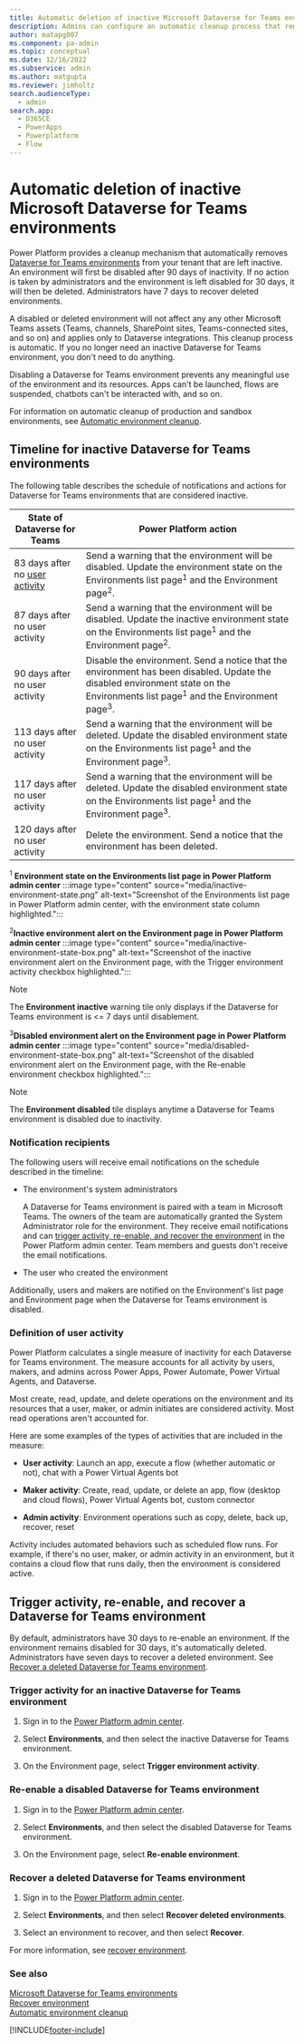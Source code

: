 ```yaml
---
title: Automatic deletion of inactive Microsoft Dataverse for Teams environments 
description: Admins can configure an automatic cleanup process that removes inactive Dataverse for Teams environments from their tenants.
author: matapg007
ms.component: pa-admin
ms.topic: conceptual
ms.date: 12/16/2022
ms.subservice: admin
ms.author: matgupta 
ms.reviewer: jimholtz
search.audienceType: 
  - admin
search.app:
  - D365CE
  - PowerApps
  - Powerplatform
  - Flow
---
```


# Automatic deletion of inactive Microsoft Dataverse for Teams environments

Power Platform provides a cleanup mechanism that automatically removes [Dataverse for Teams environments](about-teams-environment.md) from your tenant that are left inactive. An environment will first be disabled after 90 days of inactivity. If no action is taken by administrators and the environment is left disabled for 30 days, it will then be deleted. Administrators have 7 days to recover deleted environments.

A disabled or deleted environment will not affect any any other Microsoft Teams assets (Teams, channels, SharePoint sites, Teams-connected sites, and so on) and applies only to Dataverse integrations. This cleanup process is automatic. If you no longer need an inactive Dataverse for Teams environment, you don't need to do anything.

Disabling a Dataverse for Teams environment prevents any meaningful use of the environment and its resources. Apps can't be launched, flows are suspended, chatbots can't be interacted with, and so on.

For information on automatic cleanup of production and sandbox environments, see [Automatic environment cleanup](automatic-environment-cleanup.md).

## Timeline for inactive Dataverse for Teams environments

The following table describes the schedule of notifications and actions for Dataverse for Teams environments that are considered inactive.

| State of Dataverse for Teams | Power Platform action |
| --- | --- |
| 83 days after no [user activity](#definition-of-user-activity) | Send a warning that the environment will be disabled. Update the environment state on the Environments list page<sup>1</sup> and the Environment page<sup>2</sup>. |
| 87 days after no user activity | Send a warning that the environment will be disabled. Update the inactive environment state on the Environments list page<sup>1</sup> and the Environment page<sup>2</sup>. |
| 90 days after no user activity | Disable the environment. Send a notice that the environment has been disabled. Update the disabled environment state on the Environments list page<sup>1</sup> and the Environment page<sup>3</sup>. |
| 113 days after no user activity | Send a warning that the environment will be deleted. Update the disabled environment state on the Environments list page<sup>1</sup> and the Environment page<sup>3</sup>. |
| 117 days after no user activity | Send a warning that the environment will be deleted. Update the disabled environment state on the Environments list page<sup>1</sup> and the Environment page<sup>3</sup>. |
| 120 days after no user activity | Delete the environment. Send a notice that the environment has been deleted. |

<sup>1</sup> **Environment state on the Environments list page in Power Platform admin center**
:::image type="content" source="media/inactive-environment-state.png" alt-text="Screenshot of the Environments list page in Power Platform admin center, with the environment state column highlighted.":::

<sup>2</sup>**Inactive environment alert on the Environment page in Power Platform admin center**
:::image type="content" source="media/inactive-environment-state-box.png" alt-text="Screenshot of the inactive environment alert on the Environment page, with the Trigger environment activity checkbox highlighted.":::

> [!NOTE]
> The **Environment inactive** warning tile only displays if the Dataverse for Teams environment is <= 7 days until disablement.

<sup>3</sup>**Disabled environment alert on the Environment page in Power Platform admin center**
:::image type="content" source="media/disabled-environment-state-box.png" alt-text="Screenshot of the disabled environment alert on the Environment page, with the Re-enable environment checkbox highlighted.":::

> [!NOTE]
> The **Environment disabled** tile displays anytime a Dataverse for Teams environment is disabled due to inactivity.

### Notification recipients

The following users will receive email notifications on the schedule described in the timeline:

- The environment's system administrators

  A Dataverse for Teams environment is paired with a team in Microsoft Teams. The owners of the team are automatically granted the System Administrator role for the environment. They receive email notifications and can [trigger activity, re-enable, and recover the environment](#trigger-activity-re-enable-and-recover-a-dataverse-for-teams-environment) in the Power Platform admin center. Team members and guests don't receive the email notifications.

- The user who created the environment 

Additionally, users and makers are notified on the Environment's list page and Environment page when the Dataverse for Teams environment is disabled.

### Definition of user activity

Power Platform calculates a single measure of inactivity for each Dataverse for Teams environment. The measure accounts for all activity by users, makers, and admins across Power Apps, Power Automate, Power Virtual Agents, and Dataverse.

Most create, read, update, and delete operations on the environment and its resources that a user, maker, or admin initiates are considered activity. Most read operations aren't accounted for.

Here are some examples of the types of activities that are included in the measure:

- **User activity**: Launch an app, execute a flow (whether automatic or not), chat with a Power Virtual Agents bot

- **Maker activity**: Create, read, update, or delete an app, flow (desktop and cloud flows), Power Virtual Agents bot, custom connector

- **Admin activity**: Environment operations such as copy, delete, back up, recover, reset  

Activity includes automated behaviors such as scheduled flow runs. For example, if there's no user, maker, or admin activity in an environment, but it contains a cloud flow that runs daily, then the environment is considered active.

## Trigger activity, re-enable, and recover a Dataverse for Teams environment

By default, administrators have 30 days to re-enable an environment. If the environment remains disabled for 30 days, it's automatically deleted. Administrators have seven days to recover a deleted environment. See [Recover a deleted Dataverse for Teams environment](#recover-a-deleted-dataverse-for-teams-environment).

### Trigger activity for an inactive Dataverse for Teams environment 

1. Sign in to the [Power Platform admin center](https://admin.powerplatform.microsoft.com).

2. Select **Environments**, and then select the inactive Dataverse for Teams environment.

3. On the Environment page, select **Trigger environment activity**.

### Re-enable a disabled Dataverse for Teams environment

1. Sign in to the [Power Platform admin center](https://admin.powerplatform.microsoft.com).

2. Select **Environments**, and then select the disabled Dataverse for Teams environment.

3. On the Environment page, select **Re-enable environment**.

### Recover a deleted Dataverse for Teams environment

1. Sign in to the [Power Platform admin center](https://admin.powerplatform.microsoft.com).

2. Select **Environments**, and then select **Recover deleted environments**.

3. Select an environment to recover, and then select **Recover**.

For more information, see [recover environment](recover-environment.md).

### See also
[Microsoft Dataverse for Teams environments](about-teams-environment.md)<br />
[Recover environment](recover-environment.md)  <br />
[Automatic environment cleanup](automatic-environment-cleanup.md)




[!INCLUDE[footer-include](../includes/footer-banner.md)]
